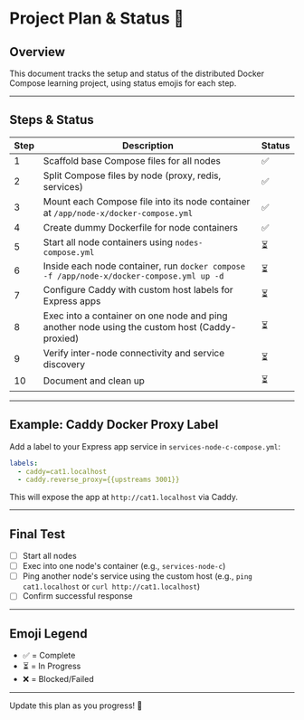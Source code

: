 # Project Plan & Status 🚦

## Overview
This document tracks the setup and status of the distributed Docker Compose learning project, using status emojis for each step.

---

## Steps & Status

| Step | Description | Status |
|------|-------------|--------|
| 1 | Scaffold base Compose files for all nodes | ✅ |
| 2 | Split Compose files by node (proxy, redis, services) | ✅ |
| 3 | Mount each Compose file into its node container at `/app/node-x/docker-compose.yml` | ✅ |
| 4 | Create dummy Dockerfile for node containers | ✅ |
| 5 | Start all node containers using `nodes-compose.yml` | ⏳ |
| 6 | Inside each node container, run `docker compose -f /app/node-x/docker-compose.yml up -d` | ⏳ |
| 7 | Configure Caddy with custom host labels for Express apps | ⏳ |
| 8 | Exec into a container on one node and ping another node using the custom host (Caddy-proxied) | ⏳ |
| 9 | Verify inter-node connectivity and service discovery | ⏳ |
| 10 | Document and clean up | ⏳ |

---

## Example: Caddy Docker Proxy Label

Add a label to your Express app service in `services-node-c-compose.yml`:
```yaml
labels:
  - caddy=cat1.localhost
  - caddy.reverse_proxy={{upstreams 3001}}
```

This will expose the app at `http://cat1.localhost` via Caddy.

---

## Final Test
- [ ] Start all nodes
- [ ] Exec into one node's container (e.g., `services-node-c`)
- [ ] Ping another node's service using the custom host (e.g., `ping cat1.localhost` or `curl http://cat1.localhost`)
- [ ] Confirm successful response

---

## Emoji Legend
- ✅ = Complete
- ⏳ = In Progress
- ❌ = Blocked/Failed

---

Update this plan as you progress! 🎯
